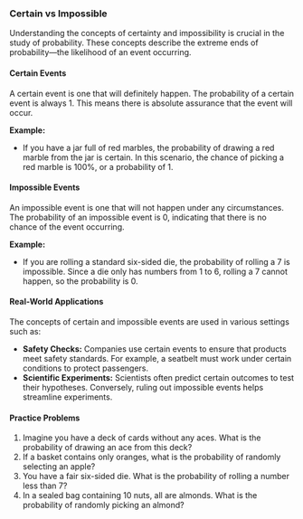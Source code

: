 ### Certain vs Impossible

Understanding the concepts of certainty and impossibility is crucial in the study of probability. These concepts describe the extreme ends of probability—the likelihood of an event occurring.

#### Certain Events

A certain event is one that will definitely happen. The probability of a certain event is always 1. This means there is absolute assurance that the event will occur.

**Example:**
- If you have a jar full of red marbles, the probability of drawing a red marble from the jar is certain. In this scenario, the chance of picking a red marble is 100%, or a probability of 1.

#### Impossible Events

An impossible event is one that will not happen under any circumstances. The probability of an impossible event is 0, indicating that there is no chance of the event occurring.

**Example:**
- If you are rolling a standard six-sided die, the probability of rolling a 7 is impossible. Since a die only has numbers from 1 to 6, rolling a 7 cannot happen, so the probability is 0.

#### Real-World Applications

The concepts of certain and impossible events are used in various settings such as:

- **Safety Checks:** Companies use certain events to ensure that products meet safety standards. For example, a seatbelt must work under certain conditions to protect passengers.
- **Scientific Experiments:** Scientists often predict certain outcomes to test their hypotheses. Conversely, ruling out impossible events helps streamline experiments.

#### Practice Problems

1. Imagine you have a deck of cards without any aces. What is the probability of drawing an ace from this deck?
2. If a basket contains only oranges, what is the probability of randomly selecting an apple?
3. You have a fair six-sided die. What is the probability of rolling a number less than 7?
4. In a sealed bag containing 10 nuts, all are almonds. What is the probability of randomly picking an almond?